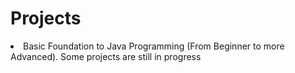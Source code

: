 # Projects
<li>Basic Foundation to Java Programming (From Beginner to more Advanced). Some projects are still in progress
